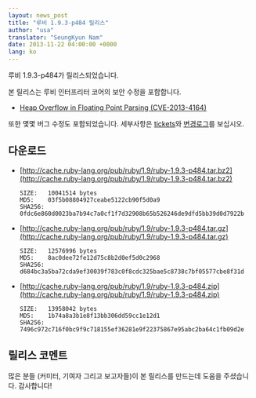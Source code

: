 ```yaml
---
layout: news_post
title: "루비 1.9.3-p484 릴리스"
author: "usa"
translator: "SeungKyun Nam"
date: 2013-11-22 04:00:00 +0000
lang: ko
---
```


루비 1.9.3-p484가 릴리스되었습니다.

본 릴리스는 루비 인터프리터 코어의 보안 수정을 포함합니다.

 * [Heap Overflow in Floating Point Parsing (CVE-2013-4164)](/ko/news/2013/11/22/heap-overflow-in-floating-point-parsing-cve-2013-4164/)

또한 몇몇 버그 수정도 포함되었습니다.
세부사항은 [tickets](https://bugs.ruby-lang.org/projects/ruby-193/issues?set_filter=1&amp;status_id=5)와 [변경로그](http://svn.ruby-lang.org/repos/ruby/tags/v1_9_3_484/ChangeLog)를 보십시오.

## 다운로드

* [http://cache.ruby-lang.org/pub/ruby/1.9/ruby-1.9.3-p484.tar.bz2](http://cache.ruby-lang.org/pub/ruby/1.9/ruby-1.9.3-p484.tar.bz2)

      SIZE:   10041514 bytes
      MD5:    03f5b08804927ceabe5122cb90f5d0a9
      SHA256: 0fdc6e860d0023ba7b94c7a0cf1f7d32908b65b526246de9dfd5bb39d0d7922b

* [http://cache.ruby-lang.org/pub/ruby/1.9/ruby-1.9.3-p484.tar.gz](http://cache.ruby-lang.org/pub/ruby/1.9/ruby-1.9.3-p484.tar.gz)

      SIZE:   12576996 bytes
      MD5:    8ac0dee72fe12d75c8b2d0ef5d0c2968
      SHA256: d684bc3a5ba72cda9ef30039f783c0f8cdc325bae5c8738c7bf05577cbe8f31d

* [http://cache.ruby-lang.org/pub/ruby/1.9/ruby-1.9.3-p484.zip](http://cache.ruby-lang.org/pub/ruby/1.9/ruby-1.9.3-p484.zip)

      SIZE:   13958042 bytes
      MD5:    1b74a8a3b1e8f13bb306dd59cc1e12d1
      SHA256: 7496c972c716f0bc9f9c718155ef36281e9f22375867e95abc2ba64c1fb09d2e

## 릴리스 코멘트

많은 분들 (커미터, 기여자 그리고 보고자들)이 본 릴리스를 만드는데 도움을 주셨습니다.
감사합니다!
